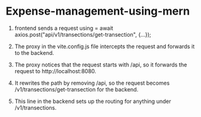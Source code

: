 # Expense-management-using-mern

<!-- how api work in this prject -->
1. frontend sends a request using = await axios.post("api/v1/transections/get-transection", {...});

2. The proxy in the vite.config.js file intercepts the request and forwards it to the backend.
3. The proxy notices that the request starts with /api, so it forwards the request to http://localhost:8080.
4. It rewrites the path by removing /api, so the request becomes /v1/transections/get-transection for the backend.

5. This line in the backend sets up the routing for anything under /v1/transections.